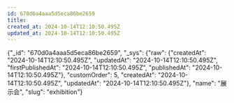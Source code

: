 ```yaml
---
id: 670d0a4aaa5d5eca86be2659
title: 
created_at: 2024-10-14T12:10:50.495Z
updated_at: 2024-10-14T12:10:50.495Z
---
```


{"_id": "670d0a4aaa5d5eca86be2659", "_sys": {"raw": {"createdAt": "2024-10-14T12:10:50.495Z", "updatedAt": "2024-10-14T12:10:50.495Z", "firstPublishedAt": "2024-10-14T12:10:50.495Z", "publishedAt": "2024-10-14T12:10:50.495Z"}, "customOrder": 5, "createdAt": "2024-10-14T12:10:50.495Z", "updatedAt": "2024-10-14T12:10:50.495Z"}, "name": "展示会", "slug": "exhibition"}